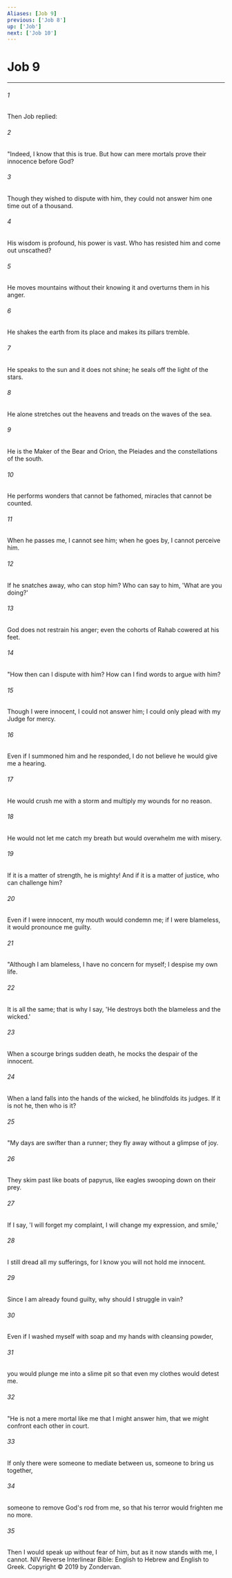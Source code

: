 ```yaml
---
Aliases: [Job 9]
previous: ['Job 8']
up: ['Job']
next: ['Job 10']
---
```

# Job 9

***


###### 1 
Then Job replied: 

###### 2 
"Indeed, I know that this is true. But how can mere mortals prove their innocence before God? 

###### 3 
Though they wished to dispute with him, they could not answer him one time out of a thousand. 

###### 4 
His wisdom is profound, his power is vast. Who has resisted him and come out unscathed? 

###### 5 
He moves mountains without their knowing it and overturns them in his anger. 

###### 6 
He shakes the earth from its place and makes its pillars tremble. 

###### 7 
He speaks to the sun and it does not shine; he seals off the light of the stars. 

###### 8 
He alone stretches out the heavens and treads on the waves of the sea. 

###### 9 
He is the Maker of the Bear and Orion, the Pleiades and the constellations of the south. 

###### 10 
He performs wonders that cannot be fathomed, miracles that cannot be counted. 

###### 11 
When he passes me, I cannot see him; when he goes by, I cannot perceive him. 

###### 12 
If he snatches away, who can stop him? Who can say to him, 'What are you doing?' 

###### 13 
God does not restrain his anger; even the cohorts of Rahab cowered at his feet. 

###### 14 
"How then can I dispute with him? How can I find words to argue with him? 

###### 15 
Though I were innocent, I could not answer him; I could only plead with my Judge for mercy. 

###### 16 
Even if I summoned him and he responded, I do not believe he would give me a hearing. 

###### 17 
He would crush me with a storm and multiply my wounds for no reason. 

###### 18 
He would not let me catch my breath but would overwhelm me with misery. 

###### 19 
If it is a matter of strength, he is mighty! And if it is a matter of justice, who can challenge him? 

###### 20 
Even if I were innocent, my mouth would condemn me; if I were blameless, it would pronounce me guilty. 

###### 21 
"Although I am blameless, I have no concern for myself; I despise my own life. 

###### 22 
It is all the same; that is why I say, 'He destroys both the blameless and the wicked.' 

###### 23 
When a scourge brings sudden death, he mocks the despair of the innocent. 

###### 24 
When a land falls into the hands of the wicked, he blindfolds its judges. If it is not he, then who is it? 

###### 25 
"My days are swifter than a runner; they fly away without a glimpse of joy. 

###### 26 
They skim past like boats of papyrus, like eagles swooping down on their prey. 

###### 27 
If I say, 'I will forget my complaint, I will change my expression, and smile,' 

###### 28 
I still dread all my sufferings, for I know you will not hold me innocent. 

###### 29 
Since I am already found guilty, why should I struggle in vain? 

###### 30 
Even if I washed myself with soap and my hands with cleansing powder, 

###### 31 
you would plunge me into a slime pit so that even my clothes would detest me. 

###### 32 
"He is not a mere mortal like me that I might answer him, that we might confront each other in court. 

###### 33 
If only there were someone to mediate between us, someone to bring us together, 

###### 34 
someone to remove God's rod from me, so that his terror would frighten me no more. 

###### 35 
Then I would speak up without fear of him, but as it now stands with me, I cannot. NIV Reverse Interlinear Bible: English to Hebrew and English to Greek. Copyright © 2019 by Zondervan.
